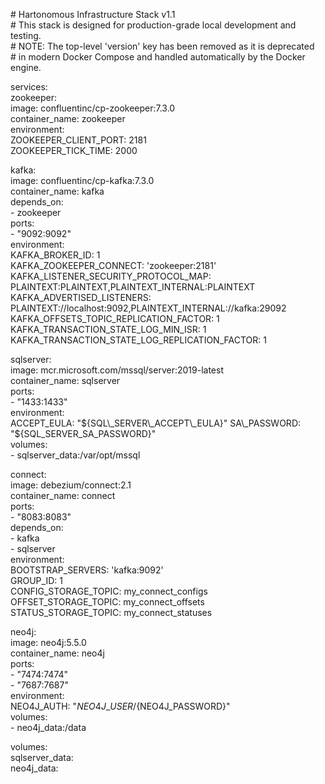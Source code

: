\# Hartonomous Infrastructure Stack v1.1  
\# This stack is designed for production-grade local development and testing.  
\# NOTE: The top-level 'version' key has been removed as it is deprecated  
\# in modern Docker Compose and handled automatically by the Docker engine.

services:  
  zookeeper:  
    image: confluentinc/cp-zookeeper:7.3.0  
    container\_name: zookeeper  
    environment:  
      ZOOKEEPER\_CLIENT\_PORT: 2181  
      ZOOKEEPER\_TICK\_TIME: 2000

  kafka:  
    image: confluentinc/cp-kafka:7.3.0  
    container\_name: kafka  
    depends\_on:  
      \- zookeeper  
    ports:  
      \- "9092:9092"  
    environment:  
      KAFKA\_BROKER\_ID: 1  
      KAFKA\_ZOOKEEPER\_CONNECT: 'zookeeper:2181'  
      KAFKA\_LISTENER\_SECURITY\_PROTOCOL\_MAP: PLAINTEXT:PLAINTEXT,PLAINTEXT\_INTERNAL:PLAINTEXT  
      KAFKA\_ADVERTISED\_LISTENERS: PLAINTEXT://localhost:9092,PLAINTEXT\_INTERNAL://kafka:29092  
      KAFKA\_OFFSETS\_TOPIC\_REPLICATION\_FACTOR: 1  
      KAFKA\_TRANSACTION\_STATE\_LOG\_MIN\_ISR: 1  
      KAFKA\_TRANSACTION\_STATE\_LOG\_REPLICATION\_FACTOR: 1

  sqlserver:  
    image: mcr.microsoft.com/mssql/server:2019-latest  
    container\_name: sqlserver  
    ports:  
      \- "1433:1433"  
    environment:  
      ACCEPT\_EULA: "${SQL\_SERVER\_ACCEPT\_EULA}"  
      SA\_PASSWORD: "${SQL\_SERVER\_SA\_PASSWORD}"  
    volumes:  
      \- sqlserver\_data:/var/opt/mssql

  connect:  
    image: debezium/connect:2.1  
    container\_name: connect  
    ports:  
      \- "8083:8083"  
    depends\_on:  
      \- kafka  
      \- sqlserver  
    environment:  
      BOOTSTRAP\_SERVERS: 'kafka:9092'  
      GROUP\_ID: 1  
      CONFIG\_STORAGE\_TOPIC: my\_connect\_configs  
      OFFSET\_STORAGE\_TOPIC: my\_connect\_offsets  
      STATUS\_STORAGE\_TOPIC: my\_connect\_statuses

  neo4j:  
    image: neo4j:5.5.0  
    container\_name: neo4j  
    ports:  
      \- "7474:7474"  
      \- "7687:7687"  
    environment:  
      NEO4J\_AUTH: "${NEO4J\_USER}/${NEO4J\_PASSWORD}"  
    volumes:  
      \- neo4j\_data:/data

volumes:  
  sqlserver\_data:  
  neo4j\_data:

